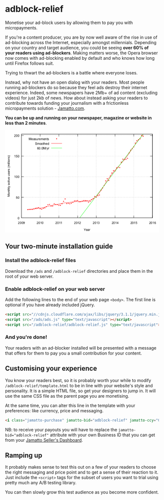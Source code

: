 # adblock-relief
Monetise your ad-block users by allowing them to pay you with micropayments.

If you're a content producer, you are by now well aware of the rise in use of ad-blocking across the Internet, especially amongst millennials.  Depending on your country and target audience, you could be seeing **over 60% of your readers using ad-blockers**.  Making matters worse, the Opera browser now comes with ad-blocking enabled by default and who knows how long until Firefox follows suit.

Trying to thwart the ad-blockers is a battle where everyone loses.

Instead, why not have an open dialog with your readers.  Most people running ad-blockers do so because they feel ads destroy their internet experience.  Indeed, some newspapers have 2Mb+ of ad content (excluding videos) for just 2kb of news.  How about instead asking your readers to contribute towards funding your journalism with a frictionless micropayments solution - [Jamatto.com](https://jamatto.com).

**You can be up and running on your newspaper, magazine or website in less than 2 minutes**.

![Growth of ad-blocking](adblocking-growth.png)

## Your two-minute installation guide

### Install the adblock-relief files

Download the `/ads` and `/adblock-relief` directories and place them in the root of your web server.

### Enable adblock-relief on your web server
Add the following lines to the end of your web page `<body>`.  The first line is optional if you have already included jQuery.
```html
<script src="//cdnjs.cloudflare.com/ajax/libs/jquery/3.1.1/jquery.min.js" type="text/javascript"></script>
<script src="/ads/ads.js" type="text/javascript"></script>
<script src="/adblock-relief/adblock-relief.js" type="text/javascript"></script>
```

### And you're done!
Your readers with an ad-blocker installed will be presented with a message that offers for them to pay you a small contribution for your content.

## Customising your experience
You know your readers best, so it is probably worth your while to modify `/adblock-relief/template.html` to be in line with your website's style and personality.  It is a simple HTML file, so get your designers to jump in.  It will use the same CSS file as the parent page you are monetising.

At the same time, you can alter this line in the template with your preferences: like currency, price and messaging.
```html
<i class="jamatto-purchase" jamatto-bid="adblock-relief" jamatto-ccy="GBP" jamatto-amount="0.01" jamatto-title="Remove ads" jamatto-caption="Enjoy ad-free for" jamatto-prompt="Enjoy ad-free for" jamatto-make-invisible-id="jammie_adblocker_purchase_div"></i>
```
NB: to receive your payouts you will have to replace the `jamatto-bid="adblock-relief"` attribute with your own Business ID that you can get from your [Jamatto Seller's Dashboard](https://jamatto.com/#/Seller).

## Ramping up
It probably makes sense to test this out on a few of your readers to choose the right messaging and price point and to get a sense of their reaction to it.  Just include the `<script>` tags for the subset of users you want to trial using pretty much any A/B testing library.

You can then slowly grow this test audience as you become more confident.
